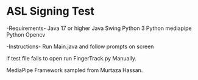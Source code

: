 # ASL Signing Test

-Requirements-
Java 17 or higher
Java Swing
Python 3
Python mediapipe
Python Opencv

-Instructions-
Run Main.java and follow prompts on screen

if test file fails to open run FingerTrack.py Manually.




MediaPipe Framework sampled from Murtaza Hassan.
